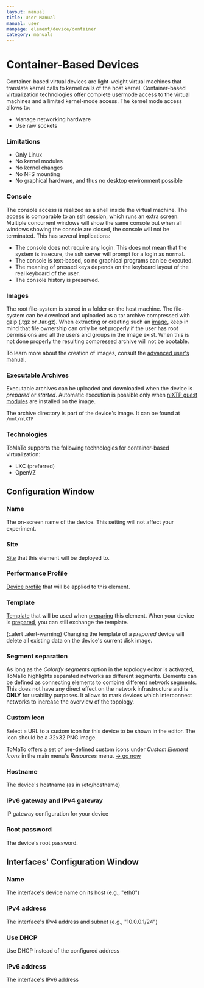 ```yaml
---
layout: manual
title: User Manual
manual: user
manpage: element/device/container
category: manuals
---
```


# Container-Based Devices

Container-based virtual devices are light-weight virtual machines that translate kernel calls to kernel calls of the host kernel.
Container-based virtualization technologies offer complete usermode access to the virtual machines and a limited kernel-mode access.
The kernel mode access allows to:

  * Manage networking hardware
  * Use raw sockets

### Limitations
  * Only Linux
  * No kernel modules
  * No kernel changes
  * No NFS mounting
  * No graphical hardware, and thus no desktop environment possible

### Console
The console access is realized as a shell inside the virtual machine. The access is comparable to an ssh session, which runs an extra screen.
Multiple concurrent windows will show the same console but when all windows showing the console are closed, the console will not be terminated. This has several implications:

  * The console does not require any login. This does not mean that the system is insecure, the ssh server will prompt for a login as normal.
  * The console is text-based, so no graphical programs can be executed.
  * The meaning of pressed keys depends on the keyboard layout of the real keyboard of the user.
  * The console history is preserved.

### Images
The root file-system is stored in a folder on the host machine. The file-system can be download and uploaded as a tar archive compressed with gzip (.tgz or .tar.gz).
When extracting or creating such an [image](../image), keep in mind that file ownership can only be set properly if the user has root permissions and all the users and groups in the image exist.
When this is not done properly the resulting compressed archive will not be bootable.

To learn more about the creation of images, consult the [advanced user's manual](/manuals/dev).

### Executable Archives

Executable archives can be uploaded and downloaded when the device is _prepared_ or _started_. Automatic execution is possible only when [nlXTP guest modules](../image#nlXTP) are installed on the image.

The archive directory is part of the device's image. It can be found at `/mnt/nlXTP`

### Technologies
ToMaTo supports the following technologies for container-based virtualization:

  * LXC (preferred)
  * OpenVZ

## <a name="config"></a> Configuration Window

### Name

The on-screen name of the device. This setting will not affect your experiment.

### Site

[Site](../../../site_host) that this element will be deployed to.

### Performance Profile

[Device profile](../profile) that will be applied to this element.

### Template

[Template](../template) that will be used when [preparing](../../action#prepare) this element. When your device is [prepared](../..#state), you can still exchange the template.

{:.alert .alert-warning}
Changing the template of a _prepared_ device will delete all existing data on the device's current disk image.

### Segment separation

As long as the _Colorify segments_ option in the topology editor is activated,
ToMaTo highlights separated networks as different segments.
Elements can be defined as connecting elements to combine different network segments.
This does not have any direct effect on the network infrastructure and is **ONLY** for usability purposes.
It allows to mark devices which interconnect networks to increase the overview of the topology.

### Custom Icon

Select a URL to a custom icon for this device to be shown in the editor. The icon should be a 32x32 PNG image.

ToMaTo offers a set of pre-defined custom icons under _Custom Element Icons_ in the main menu's _Resources_ menu. [→ go now](https://master.tomato-lab.org/web_resources/custom_element_icons/)

### Hostname

The device's hostname (as in /etc/hostname)

### IPv6 gateway and IPv4 gateway

IP gateway configuration for your device

### Root password

The device's root password.

## <a name="interface_config"></a> Interfaces' Configuration Window

### Name

The interface's device name on its host (e.g., "eth0")

### IPv4 address

The interface's IPv4 address and subnet (e.g., "10.0.0.1/24")

### Use DHCP

Use DHCP instead of the configured address

### IPv6 address

The interface's IPv6 address

